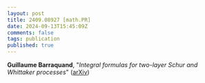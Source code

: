 ```yaml
---
layout: post
title: 2409.08927 [math.PR]
date: 2024-09-13T15:45:09Z
comments: false
tags: publication
published: true
---
```


<b>Guillaume Barraquand</b>, "<i>Integral formulas for two-layer Schur and Whittaker processes</i>" ([arXiv](http://arxiv.org/abs/2409.08927v1))
